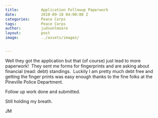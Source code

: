 ```yaml
---
title:			Application Followup Paperwork
date:			2010-09-18 04:00:00 Z
categories:		Peace Corps
tags:			Peace Corps
author:			judsonlmoore
layout:			post
image:			../assets/images/


---
```


Well they got the application but that (of course) just lead to more paperwork!  They sent me forms for fingerprints and are asking about financial (read: debt) standings.  Luckily I am pretty much debt free and getting the finger prints was easy enough thanks to the fine folks at the Pineville Police Department.

Follow up work done and submitted.

Still holding my breath.

JM

